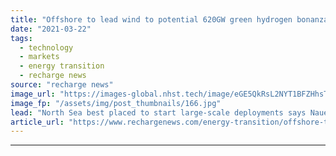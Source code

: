 ```yaml
---
title: "Offshore to lead wind to potential 620GW green hydrogen bonanza -  Siemens Gamesa chief"
date: "2021-03-22"
tags: 
  - technology
  - markets
  - energy transition
  - recharge news
source: "recharge news"
image_url: "https://images-global.nhst.tech/image/eGE5QkRsL2NYT1BFZHhsTnJsQ1RKVmpWalZHT1BaRnFreThvZ3RhNDBFND0=/nhst/binary/4bfd0d363de0c25d4eca0ba408245e5e"
image_fp: "/assets/img/post_thumbnails/166.jpg"
lead: "North Sea best placed to start large-scale deployments says Nauen, as parent group sees renewable H2 competitive by 2025 at best projects"
article_url: "https://www.rechargenews.com/energy-transition/offshore-to-lead-wind-to-potential-620gw-green-hydrogen-bonanza-siemens-gamesa-chief/2-1-984802"
---
```


---
